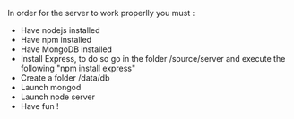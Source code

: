 In order for the server to work properlly you must :
 - Have nodejs installed
 - Have npm installed
 - Have MongoDB installed
 - Install Express, to do so go in the folder /source/server and execute the following "npm install express"
 - Create a folder /data/db
 - Launch mongod
 - Launch node server
 - Have fun !
